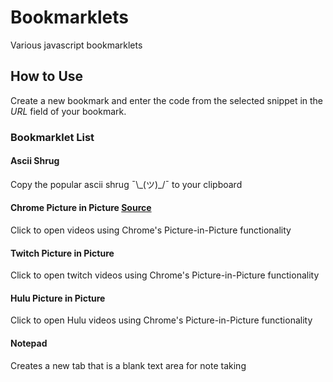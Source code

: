 # Bookmarklets
Various javascript bookmarklets


## How to Use
Create a new bookmark and enter the code from the selected snippet in the *URL* field of your bookmark.


### Bookmarklet List

#### Ascii Shrug
Copy the popular ascii shrug ¯\\\_(ツ)_/¯ to your clipboard

#### Chrome Picture in Picture [Source](https://github.com/GoogleChromeLabs/picture-in-picture-chrome-extension)
Click to open videos using Chrome's Picture-in-Picture functionality

#### Twitch Picture in Picture
Click to open twitch videos using Chrome's Picture-in-Picture functionality 

#### Hulu Picture in Picture
Click to open Hulu videos using Chrome's Picture-in-Picture functionality 

#### Notepad
Creates a new tab that is a blank text area for note taking
